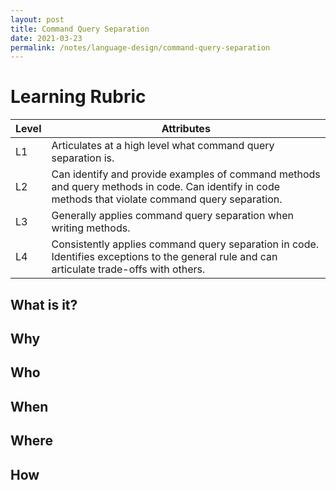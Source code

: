 ```yaml
---
layout: post
title: Command Query Separation 
date: 2021-03-23
permalink: /notes/language-design/command-query-separation
---
```


# Learning Rubric

| Level | Attributes |
| ----- | ---------- |
| L1	| Articulates at a high level what command query separation is. |
| L2	| Can identify and provide examples of command methods and query methods in code. Can identify in code methods that violate command query separation. |
| L3	| Generally applies command query separation when writing methods. |
| L4	| Consistently applies command query separation in code. Identifies exceptions to the general rule and can articulate trade-offs with others. |

## What is it?

## Why

## Who

## When

## Where

## How
